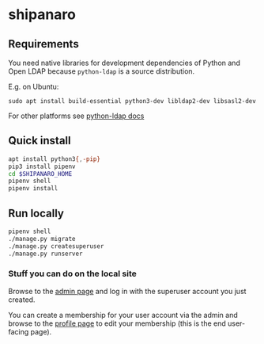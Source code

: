 # shipanaro

## Requirements

You need native libraries for development dependencies of Python and Open LDAP because `python-ldap`
is a source distribution.

E.g. on Ubuntu:

    sudo apt install build-essential python3-dev libldap2-dev libsasl2-dev

For other platforms see [python-ldap docs](https://www.python-ldap.org/en/python-ldap-3.3.0/installing.html#build-prerequisites)

## Quick install

```bash
apt install python3{,-pip}
pip3 install pipenv
cd $SHIPANARO_HOME
pipenv shell
pipenv install
```


## Run locally

```bash
pipenv shell
./manage.py migrate
./manage.py createsuperuser
./manage.py runserver
```

### Stuff you can do on the local site

Browse to the [admin page](http://localhost:8000/admin)
and log in with the superuser account you just created.

You can create a membership for your user account via the admin
and browse to the [profile page](http://localhost:8000/accounts/profile/)
to edit your membership (this is the end user-facing page).
